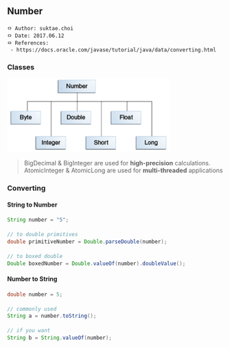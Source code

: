 ## Number

```
ㅁ Author: suktae.choi
ㅁ Date: 2017.06.12
ㅁ References:
 - https://docs.oracle.com/javase/tutorial/java/data/converting.html
```

### Classes

<img src="images/objects-numberHierarchy.gif" width="75%">

> BigDecimal & BigInteger are used for **high-precision** calculations. AtomicInteger & AtomicLong are used for **multi-threaded** applications

### Converting
#### String to Number
```java
String number = "5";

// to double primitives
double primitiveNumber = Double.parseDouble(number);

// to boxed double
Double boxedNumber = Double.valueOf(number).doubleValue();

```

#### Number to String
```java
double number = 5;

// commonly used
String a = number.toString();

// if you want
String b = String.valueOf(number);
```
